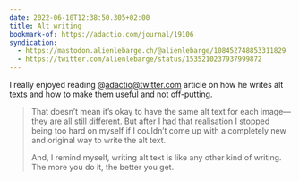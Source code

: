 ```yaml
---
date: 2022-06-10T12:38:50.305+02:00
title: Alt writing
bookmark-of: https://adactio.com/journal/19106
syndication:
  - https://mastodon.alienlebarge.ch/@alienlebarge/108452748853311829
  - https://twitter.com/alienlebarge/status/1535210237937999872
---
```

I really enjoyed reading @adactio@twitter.com article on how he writes alt texts and how to make them useful and not off-putting.

> That doesn’t mean it’s okay to have the same alt text for each image—they are all still different. But after I had that realisation I stopped being too hard on myself if I couldn’t come up with a completely new and original way to write the alt text.
> 
> And, I remind myself, writing alt text is like any other kind of writing. The more you do it, the better you get.
